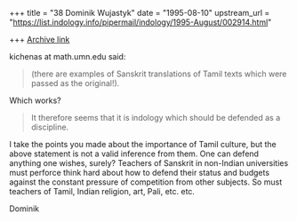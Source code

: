 +++
title = "38 Dominik Wujastyk"
date = "1995-08-10"
upstream_url = "https://list.indology.info/pipermail/indology/1995-August/002914.html"

+++
[Archive link](https://list.indology.info/pipermail/indology/1995-August/002914.html)

kichenas at math.umn.edu said:

> (there are examples of Sanskrit translations of Tamil texts which were
> passed as the original!).  

Which works?

> It therefore seems that it is indology which should be
> defended as a discipline.

I take the points you made about the importance of Tamil culture, but
the above statement is not a valid inference from them.  One can defend
anything one wishes, surely?  Teachers of Sanskrit in non-Indian
universities must perforce think hard about how to defend their status
and budgets against the constant pressure of competition from other
subjects.  So must teachers of Tamil, Indian religion, art, Pali, etc.
etc.

Dominik






